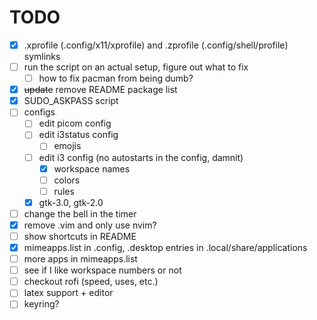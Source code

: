 # TODO

- [x] .xprofile (.config/x11/xprofile) and .zprofile (.config/shell/profile) symlinks
- [ ] run the script on an actual setup, figure out what to fix
    - [ ] how to fix pacman from being dumb?
- [x] ~~update~~ remove README package list
- [x] SUDO_ASKPASS script
- [ ] configs
    - [ ] edit picom config
    - [ ] edit i3status config
        - [ ] emojis
    - [ ] edit i3 config (no autostarts in the config, damnit)
        - [x] workspace names
        - [ ] colors
        - [ ] rules
    - [x] gtk-3.0, gtk-2.0
- [ ] change the bell in the timer
- [x] remove .vim and only use nvim?
- [ ] show shortcuts in README
- [x] mimeapps.list in .config, .desktop entries in .local/share/applications
- [ ] more apps in mimeapps.list
- [ ] see if I like workspace numbers or not
- [ ] checkout rofi (speed, uses, etc.)
- [ ] latex support + editor
- [ ] keyring?
